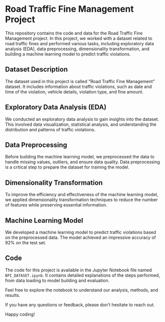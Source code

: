 <!DOCTYPE html>
<html>
<head>
  <title>Road Traffic Fine Management Project</title>
</head>
<body>
  <h1>Road Traffic Fine Management Project</h1>
  <p>This repository contains the code and data for the Road Traffic Fine Management project. In this project, we worked with a dataset related to road traffic fines and performed various tasks, including exploratory data analysis (EDA), data preprocessing, dimensionality transformation, and building a machine learning model to predict traffic violations.</p>

  <h2>Dataset Description</h2>
  <p>The dataset used in this project is called "Road Traffic Fine Management" dataset. It includes information about traffic violations, such as date and time of the violation, vehicle details, violation type, and fine amount.</p>

  <h2>Exploratory Data Analysis (EDA)</h2>
  <p>We conducted an exploratory data analysis to gain insights into the dataset. This involved data visualization, statistical analysis, and understanding the distribution and patterns of traffic violations.</p>

  <h2>Data Preprocessing</h2>
  <p>Before building the machine learning model, we preprocessed the data to handle missing values, outliers, and ensure data quality. Data preprocessing is a critical step to prepare the dataset for training the model.</p>

  <h2>Dimensionality Transformation</h2>
  <p>To improve the efficiency and effectiveness of the machine learning model, we applied dimensionality transformation techniques to reduce the number of features while preserving essential information.</p>

  <h2>Machine Learning Model</h2>
  <p>We developed a machine learning model to predict traffic violations based on the preprocessed data. The model achieved an impressive accuracy of 92% on the test set.</p>

  <h2>Code</h2>
  <p>The code for this project is available in the Jupyter Notebook file named <code>BPI_DATASET.ipynb</code>. It contains detailed explanations of the steps performed, from data loading to model building and evaluation.</p>

  <p>Feel free to explore the notebook to understand our analysis, methods, and results.</p>

  <p>If you have any questions or feedback, please don't hesitate to reach out.</p>

  <p>Happy coding!</p>
</body>
</html>
